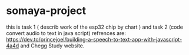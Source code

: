 # somaya-project
this is task 1 ( describ work of the esp32 chip by chart ) and task 2 (code convert audio to text in java script)
refrences are: https://dev.to/princejoel/building-a-speech-to-text-app-with-javascript-4a4d and Chegg Study website.
